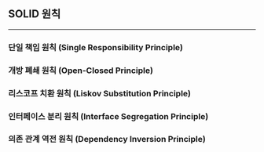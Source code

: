 ## SOLID 원칙
-------------------------------------------------------------
### 단일 책임 원칙 (Single Responsibility Principle)
### 개방 폐쇄 원칙 (Open-Closed Principle)
### 리스코프 치환 원칙 (Liskov Substitution Principle)
### 인터페이스 분리 원칙 (Interface Segregation Principle)
### 의존 관계 역전 원칙 (Dependency Inversion Principle)
